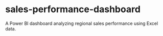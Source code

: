 # sales-performance-dashboard
A Power BI dashboard analyzing regional sales performance using Excel data.
